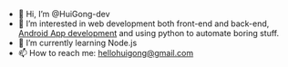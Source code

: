 - 👋 Hi, I’m @HuiGong-dev
- 👀 I’m interested in web development both front-end and back-end, [Android App development](https://git.scc.kit.edu/rent-and-lend) and using python to automate boring stuff.
- 🌱 I’m currently learning Node.js
- 📫 How to reach me: hellohuigong@gmail.com

<!---
HuiGong-dev/HuiGong-dev is a ✨ special ✨ repository because its `README.md` (this file) appears on your GitHub profile.
You can click the Preview link to take a look at your changes.
--->
